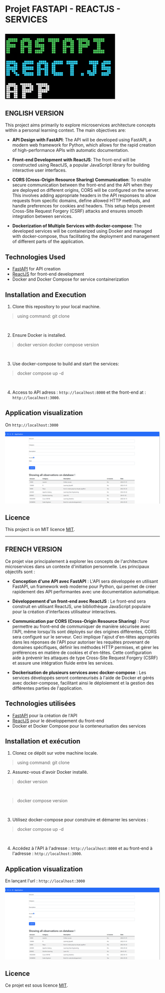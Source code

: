 # Projet FASTAPI - REACTJS - SERVICES 

![logo](fastapiReactjs.png)
-------------------------------------------------------------------------------------------------------------------------------------------
## ENGLISH VERSION
This project aims primarily to explore microservices architecture concepts within a personal learning context. The main objectives are:

- **API Design with FastAPI**: The API will be developed using FastAPI, a modern web framework for Python, which allows for the rapid creation of high-performance APIs with automatic documentation.

- **Front-end Development with ReactJS**: The front-end will be constructed using ReactJS, a popular JavaScript library for building interactive user interfaces.

- **CORS (Cross-Origin Resource Sharing) Communication**: To enable secure communication between the front-end and the API when they are deployed on different origins, CORS will be configured on the server. This involves adding appropriate headers in the API responses to allow requests from specific domains, define allowed HTTP methods, and handle preferences for cookies and headers. This setup helps prevent Cross-Site Request Forgery (CSRF) attacks and ensures smooth integration between services.

- **Dockerization of Multiple Services with docker-compose**: The developed services will be containerized using Docker and managed with docker-compose, thus facilitating the deployment and management of different parts of the application.


## Technologies Used

- [FastAPI](https://fastapi.tiangolo.com/) for API creation
- [ReactJS](https://reactjs.org/) for front-end development
- Docker and Docker Compose for service containerization

## Installation and Execution

1. Clone this repository to your local machine.
> using command: git clone
<br>

2. Ensure Docker is installed.
> docker version 
> docker compose version
<br>

3. Use docker-compose to build and start the services:
> docker compose up -d 
<br>

4. Access to API adress : `http://localhost:8000` et the front-end at : `http://localhost:3000`.

## Application visualization
On `http://localhost:3000` <br>

![app](app_vizz.png)

## Licence

This project is on MIT licence [MIT](LICENSE).


-------------------------------------------------------------------------------------------------------------------------------------------
## FRENCH VERSION
Ce projet vise principalement à explorer les concepts de l'architecture microservices dans un contexte d'initiation personnelle. Les principaux objectifs sont :

- **Conception d'une API avec FastAPI** : L'API sera développée en utilisant FastAPI, un framework web moderne pour Python, qui permet de créer rapidement des API performantes avec une documentation automatique.

- **Développement d'un front-end avec ReactJS** : Le front-end sera construit en utilisant ReactJS, une bibliothèque JavaScript populaire pour la création d'interfaces utilisateur interactives.

- **Communication par CORS (Cross-Origin Resource Sharing)** : Pour permettre au front-end de communiquer de manière sécurisée avec l'API, même lorsqu'ils sont déployés sur des origines différentes, CORS sera configuré sur le serveur. Ceci implique l'ajout d'en-têtes appropriés dans les réponses de l'API pour autoriser les requêtes provenant de domaines spécifiques, définir les méthodes HTTP permises, et gérer les préférences en matière de cookies et d'en-têtes. Cette configuration aide à prévenir les attaques de type Cross-Site Request Forgery (CSRF) et assure une intégration fluide entre les services.

- **Dockerisation de plusieurs services avec docker-compose** : Les services développés seront conteneurisés à l'aide de Docker et gérés avec docker-compose, facilitant ainsi le déploiement et la gestion des différentes parties de l'application.


## Technologies utilisées

- [FastAPI](https://fastapi.tiangolo.com/) pour la création de l'API
- [ReactJS](https://reactjs.org/) pour le développement du front-end
- Docker et Docker Compose pour la conteneurisation des services

## Installation et exécution

1. Clonez ce dépôt sur votre machine locale.<br>
> using command: git clone

2. Assurez-vous d'avoir Docker installé.
> docker version 
<br>

> docker compose version
<br>

3. Utilisez docker-compose pour construire et démarrer les services :
> docker compose up -d 
<br>

4. Accédez à l'API à l'adresse : `http://localhost:8000` et au front-end à l'adresse : `http://localhost:3000`.

## Application visualization
En lançant l'url : `http://localhost:3000` <br>

![app](app_vizz.png)

## Licence

Ce projet est sous licence [MIT](LICENSE).


